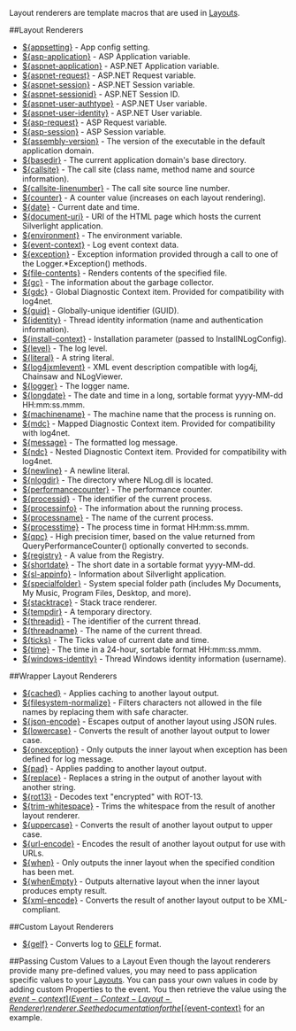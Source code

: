 Layout renderers are template macros that are used in [Layouts](Layouts).

##Layout Renderers
* [${appsetting}](AppSetting-Layout-Renderer) - App config setting.
* [${asp-application}](AspApplication-Layout-Renderer) - ASP Application variable.
* [${aspnet-application}](AspNetApplication-Layout-Renderer) - ASP.NET Application variable.
* [${aspnet-request}](AspNetRequest-Layout-Renderer) - ASP.NET Request variable.
* [${aspnet-session}](AspNetSession-Layout-Renderer) - ASP.NET Session variable.
* [${aspnet-sessionid}](AspNetSessionId-Layout-Renderer) - ASP.NET Session ID.
* [${aspnet-user-authtype}](AspNetUserAuthType-Layout-Renderer) - ASP.NET User variable.
* [${aspnet-user-identity}](AspNetUserIdentity-Layout-Renderer) - ASP.NET User variable.
* [${asp-request}](AspRequest-Layout-Renderer) - ASP Request variable.
* [${asp-session}](AspSession-Layout-Renderer) - ASP Session variable.
* [${assembly-version}](AssemblyVersion-Layout-Renderer) - The version of the executable in the default application domain.
* [${basedir}](Basedir-Layout-Renderer) - The current application domain's base directory.
* [${callsite}](Callsite-Layout-Renderer) - The call site (class name, method name and source information).
* [${callsite-linenumber}](Callsite-line-number-layout-renderer) - The call site source line number.
* [${counter}](Counter-Layout-Renderer) - A counter value (increases on each layout rendering).
* [${date}](Date-Layout-Renderer) - Current date and time.
* [${document-uri}](DocumentUri-Layout-Renderer) - URI of the HTML page which hosts the current Silverlight application.
* [${environment}](Environment-Layout-Renderer) - The environment variable.
* [${event-context}](EventContext-Layout-Renderer) - Log event context data.
* [${exception}](Exception-Layout-Renderer) - Exception information provided through a call to one of the Logger.*Exception() methods.
* [${file-contents}](FileContents-Layout-Renderer) - Renders contents of the specified file.
* [${gc}](Gc-Layout-Renderer) - The information about the garbage collector.
* [${gdc}](Gdc-Layout-Renderer) - Global Diagnostic Context item. Provided for compatibility with log4net.
* [${guid}](Guid-Layout-Renderer) - Globally-unique identifier (GUID).
* [${identity}](Identity-Layout-Renderer) - Thread identity information (name and authentication information).
* [${install-context}](InstallContext-Layout-Renderer) - Installation parameter (passed to InstallNLogConfig).
* [${level}](Level-Layout-Renderer) - The log level.
* [${literal}](Literal-Layout-Renderer) - A string literal.
* [${log4jxmlevent}](Log4JXMLEvent-Layout-Renderer) - XML event description compatible with log4j, Chainsaw and NLogViewer.
* [${logger}](Logger-Layout-Renderer) - The logger name.
* [${longdate}](LongDate-Layout-Renderer) - The date and time in a long, sortable format yyyy-MM-dd HH:mm:ss.mmm.
* [${machinename}](MachineName-Layout-Renderer) - The machine name that the process is running on.
* [${mdc}](Mdc-Layout-Renderer) - Mapped Diagnostic Context item. Provided for compatibility with log4net.
* [${message}](Message-Layout-Renderer) - The formatted log message.
* [${ndc}](Ndc-Layout-Renderer) - Nested Diagnostic Context item. Provided for compatibility with log4net.
* [${newline}](Newline-Layout-Renderer) - A newline literal.
* [${nlogdir}](NLogDir-Layout-Renderer) - The directory where NLog.dll is located.
* [${performancecounter}](PerformanceCounter-Layout-Renderer) - The performance counter.
* [${processid}](ProcessId-Layout-Renderer) - The identifier of the current process.
* [${processinfo}](ProcessInfo-Layout-Renderer) - The information about the running process.
* [${processname}](ProcessName-Layout-Renderer) - The name of the current process.
* [${processtime}](ProcessTime-Layout-Renderer) - The process time in format HH:mm:ss.mmm.
* [${qpc}](QPC-Layout-Renderer) - High precision timer, based on the value returned from QueryPerformanceCounter() optionally converted to seconds.
* [${registry}](Registry-Layout-Renderer) - A value from the Registry.
* [${shortdate}](ShortDate-Layout-Renderer) - The short date in a sortable format yyyy-MM-dd.
* [${sl-appinfo}](Sl-AppInfor-Layout-Renderer) - Information about Silverlight application.
* [${specialfolder}](Special-Folder-Layout-Renderer) - System special folder path (includes My Documents, My Music, Program Files, Desktop, and more).
* [${stacktrace}](Stack-Trace-Layout-Renderer) - Stack trace renderer.
* [${tempdir}](TempDir-Layout-Renderer) - A temporary directory.
* [${threadid}](ThreadId-Layout-Renderer) - The identifier of the current thread.
* [${threadname}](ThreadName-Layout-Renderer) - The name of the current thread.
* [${ticks}](Ticks-Layout-Renderer) - The Ticks value of current date and time.
* [${time}](Time-Layout-Renderer) - The time in a 24-hour, sortable format HH:mm:ss.mmm.
* [${windows-identity}](Windows-Identity-Layout-Renderer) - Thread Windows identity information (username).

##Wrapper Layout Renderers
* [${cached}](Cached-Layout-Renderer) - Applies caching to another layout output.
* [${filesystem-normalize}](Filesystem-Normalize-Layout-Renderer) - Filters characters not allowed in the file names by replacing them with safe character.
* [${json-encode}](Json-Encode-Layout-Renderer) - Escapes output of another layout using JSON rules.
* [${lowercase}](Lowercase-Layout-Renderer) - Converts the result of another layout output to lower case.
* [${onexception}](OnException-Layout-Renderer) - Only outputs the inner layout when exception has been defined for log message.
* [${pad}](Pad-Layout-Renderer) - Applies padding to another layout output.
* [${replace}](Replace-Layout-Renderer) - Replaces a string in the output of another layout with another string.
* [${rot13}](Rot13-Layout-Renderer) - Decodes text "encrypted" with ROT-13.
* [${trim-whitespace}](Trim-Whitespace-Layout-Renderer) - Trims the whitespace from the result of another layout renderer.
* [${uppercase}](Uppercase-Layout-Renderer) - Converts the result of another layout output to upper case.
* [${url-encode}](Url-Encode-Layout-Renderer) - Encodes the result of another layout output for use with URLs.
* [${when}](When-Layout-Renderer) - Only outputs the inner layout when the specified condition has been met.
* [${whenEmpty}](WhenEmpty-Layout-Renderer) - Outputs alternative layout when the inner layout produces empty result.
* [${xml-encode}](Xml-Encode-Layout-Renderer) - Converts the result of another layout output to be XML-compliant.

##Custom Layout Renderers
* [${gelf}](https://github.com/farzadpanahi/NLog.GelfLayout) - Converts log to [GELF](http://www.graylog2.org/resources/gelf) format.

##Passing Custom Values to a Layout
Even though the layout renderers provide many pre-defined values, you may need to pass application specific values to your [Layouts](Layouts). You can pass your own values in code by adding custom Properties to the event. You then retrieve the value using the [${event-context}](Event-Context-Layout-Renderer) renderer. See the documentation for the [${event-context}](Event-Context-Layout-Renderer) for an example.